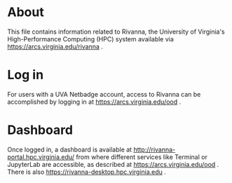 # About 

This file contains information related to Rivanna, the University of Virginia's High-Performance Computing (HPC) system available via https://arcs.virginia.edu/rivanna .

# Log in

For users with a UVA Netbadge account, access to Rivanna can be accomplished by logging in at 
https://arcs.virginia.edu/ood .


# Dashboard

Once logged in, a dashboard is available at http://rivanna-portal.hpc.virginia.edu/ from where different services like Terminal or JupyterLab are accessible, as described at https://arcs.virginia.edu/ood . There is also https://rivanna-desktop.hpc.virginia.edu .
